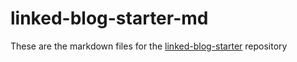 # linked-blog-starter-md
These are the markdown files for the [linked-blog-starter](https://github.com/matthewwong525/linked-blog-starter) repository
